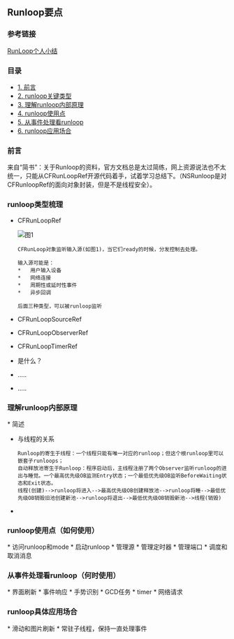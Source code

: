 ## Runloop要点

### 参考链接
[RunLoop个人小结](http://www.jianshu.com/p/37ab0397fec7)

### 目录
*	[1. 前言](#1)
*	[2. runloop关键类型](#2)
*	[3. 理解runloop内部原理](#3)
*	[4. runloop使用点](#4)
*	[5. 从事件处理看runloop](#5)
*	[6. runloop应用场合](#6)

<h3 id="1">前言</h3>
来自“简书”：关于Runloop的资料，官方文档总是太过简练，网上资源说法也不太统一，只能从CFRunLoopRef开源代码着手，试着学习总结下。（NSRunloop是对CFRunloopRef的面向对象封装，但是不是线程安全）。

<h3 id="2">runloop类型梳理</h3>

*	CFRunLoopRef
		
	![图1](https://github.com/BinaryArtists/objective-c-style-guide/blob/master/articles.ios/imges/runloop_sources.png)
		
		CFRunLoop对象监听输入源(如图1)，当它们ready的时候，分发控制去处理。
		
		输入源可能是：
		*	用户输入设备
		*	网络连接
		*	周期性或延时性事件
		*	异步回调
		
		后面三种类型，可以被runloop监听
	
*	CFRunLoopSourceRef

*	CFRunLoopObserverRef

*	CFRunLoopTimerRef
	
*	是什么？
*	.....
*	.....

<h3 id="3">理解runloop内部原理</h3>
*	简述
		
*	与线程的关系

		Runloop的寄生于线程：一个线程只能有唯一对应的runloop；但这个根runloop里可以嵌套子runloops；
		自动释放池寄生于Runloop：程序启动后，主线程注册了两个Observer监听runloop的进出与睡觉。一个最高优先级OB监测Entry状态；一个最低优先级OB监听BeforeWaiting状态和Exit状态。
		线程(创建)-->runloop将进入-->最高优先级OB创建释放池-->runloop将睡-->最低优先级OB销毁旧池创建新池-->runloop将退出-->最低优先级OB销毁新池-->线程(销毁)
		
*	

<h3 id="4">runloop使用点（如何使用）</h3>
*	访问runloop和mode
*	启动runloop
*	管理源
*	管理定时器
*	管理端口
*	调度和取消消息

<h3 id="5">从事件处理看runloop（何时使用）</h3>
*	界面刷新
*	事件响应
*	手势识别
*	GCD任务
*	timer
*	网络请求

<h3 id="6">runloop具体应用场合</h3>
*	滑动和图片刷新
*	常驻子线程，保持一直处理事件
